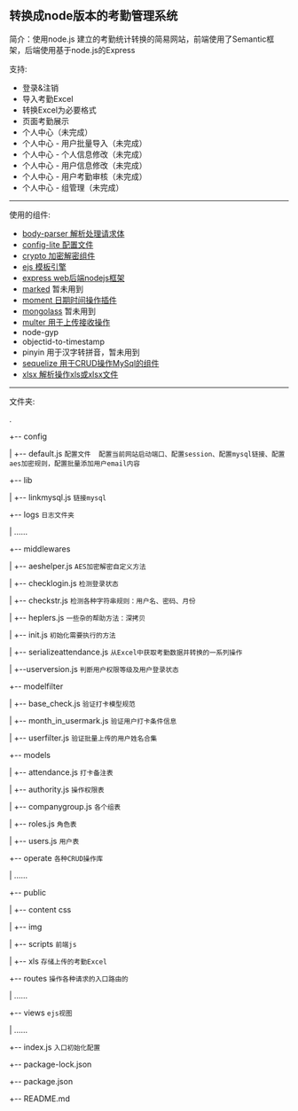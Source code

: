 ## 转换成node版本的考勤管理系统

简介：使用node.js 建立的考勤统计转换的简易网站，前端使用了Semantic框架，后端使用基于node.js的Express

支持:

- 登录&注销
- 导入考勤Excel
- 转换Excel为必要格式
- 页面考勤展示 
- 个人中心（未完成）
- 个人中心 - 用户批量导入（未完成）
- 个人中心 - 个人信息修改（未完成）  
- 个人中心 - 用户信息修改（未完成）
- 个人中心 - 用户考勤审核（未完成）
- 个人中心 - 组管理（未完成）  

---

使用的组件:

- [body-parser 解析处理请求体 ](https://www.npmjs.com/package/body-parser)
- [config-lite 配置文件](https://www.npmjs.com/package/config-lite) 
- [crypto 加密解密组件](http://nodejs.cn/api/crypto.html)
- [ejs 模板引擎](https://www.npmjs.com/package/ejs)
- [express web后端nodejs框架](https://www.npmjs.com/package/express)  
- [marked](https://www.npmjs.com/package/marked)  暂未用到  
- [moment 日期时间操作插件](http://momentjs.cn/)
- [mongolass](https://www.npmjs.com/package/mongolass)  暂未用到
- [multer 用于上传接收操作](https://www.npmjs.com/package/multer)  
- node-gyp  
- objectid-to-timestamp   
- pinyin  用于汉字转拼音，暂未用到  
- [sequelize 用于CRUD操作MySql的组件](https://www.npmjs.com/package/sequelize)  
- [xlsx 解析操作xls或xlsx文件](https://www.npmjs.com/package/xlsx)  

---

文件夹:

.

+-- config 

|	+-- default.js ``配置文件  配置当前网站启动端口、配置session、配置mysql链接、配置aes加密规则，配置批量添加用户email内容`` 

+--  lib 

|	+-- linkmysql.js `链接mysql`  

+-- logs ``日志文件夹 `` 

| 	......

+-- middlewares 

|	+-- aeshelper.js ``AES加密解密自定义方法``

|	+-- checklogin.js ``检测登录状态``

|	+-- checkstr.js ``检测各种字符串规则：用户名、密码、月份``  

|	+-- heplers.js ``一些杂的帮助方法：深拷贝``

|	+-- init.js ``初始化需要执行的方法``  

|	+-- serializeattendance.js ``从Excel中获取考勤数据并转换的一系列操作  ``

|	+--userversion.js ``判断用户权限等级及用户登录状态  ``

+-- modelfilter 

|	+-- base_check.js ``验证打卡模型规范 `` 

|	+-- month_in_usermark.js ``验证用户打卡条件信息``  

|	+-- userfilter.js ``验证批量上传的用户姓名合集``  

+-- models 

|	+-- attendance.js  ``打卡备注表``  

|	+-- authority.js ``操作权限表``

|	+-- companygroup.js ``各个组表``  

|	+--  roles.js ``角色表``

|	+-- users.js ``用户表``  

+-- operate ``各种CRUD操作库``

|	......  

+-- public

|	+-- content  css

|	+-- img

|	+-- scripts ``前端js``  

|	+-- xls ``存储上传的考勤Excel`` 

+-- routes ``操作各种请求的入口路由的``  

|	......

+-- views ``ejs视图``  

|	......

+-- index.js ``入口初始化配置``  

+-- package-lock.json 

+-- package.json 

+-- README.md



